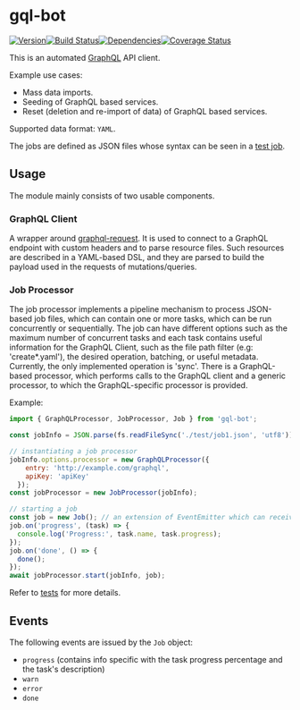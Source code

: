 # gql-bot

[![Version][version]](https://www.npmjs.com/package/@restorecommerce/gql-bot)[![Build Status][build]](https://travis-ci.org/restorecommerce/gql-bot?branch=master)[![Dependencies][depend]](https://david-dm.org/restorecommerce/gql-bot)[![Coverage Status][cover]](https://coveralls.io/github/restorecommerce/gql-bot?branch=master)

[version]: http://img.shields.io/npm/v/@restorecommerce/gql-bot.svg?style=flat-square
[build]: http://img.shields.io/travis/restorecommerce/gql-bot/master.svg?style=flat-square
[depend]: https://img.shields.io/david/restorecommerce/gql-bot.svg?style=flat-square
[cover]: http://img.shields.io/coveralls/restorecommerce/gql-bot/master.svg?style=flat-square

This is an automated [GraphQL](http://graphql.org/) API client.

Example use cases:

- Mass data imports.
- Seeding of GraphQL based services.
- Reset (deletion and re-import of data) of GraphQL based services.

Supported data format: `YAML`.

The jobs are defined as JSON files whose syntax can be seen in a [test job](test/job2.json).

## Usage

The module mainly consists of two usable components.

### GraphQL Client

A wrapper around [graphql-request](https://github.com/graphcool/graphql-request).
It is used to connect to a GraphQL endpoint with custom headers and to parse
resource files. Such resources are described in a YAML-based DSL, and they are
parsed to build the payload used in the requests of mutations/queries.

### Job Processor

The job processor implements a pipeline mechanism to process JSON-based job
files, which can contain one or more tasks, which can be run concurrently or
sequentially. The job can have different options such as the maximum number of
concurrent tasks and each task contains useful information for the GraphQL Client,
such as the file path filter (e.g: 'create*.yaml'),
the desired operation, batching, or useful metadata.
Currently, the only implemented operation is 'sync'.
There is a GraphQL-based processor, which performs calls to the GraphQL client 
and a generic processor, to which the GraphQL-specific processor is provided.

Example:

```js
import { GraphQLProcessor, JobProcessor, Job } from 'gql-bot';

const jobInfo = JSON.parse(fs.readFileSync('./test/job1.json', 'utf8'));

// instantiating a job processor
jobInfo.options.processor = new GraphQLProcessor({
    entry: 'http://example.com/graphql',
    apiKey: 'apiKey'
  });
const jobProcessor = new JobProcessor(jobInfo);

// starting a job
const job = new Job(); // an extension of EventEmitter which can receive job-related options
job.on('progress', (task) => {
  console.log('Progress:', task.name, task.progress);
});
job.on('done', () => {
  done();
});
await jobProcessor.start(jobInfo, job);
```

Refer to [tests](./test) for more details.

## Events

The following events are issued by the `Job` object:

- `progress` (contains info specific with the task progress percentage and the task's description)
- `warn`
- `error`
- `done`
